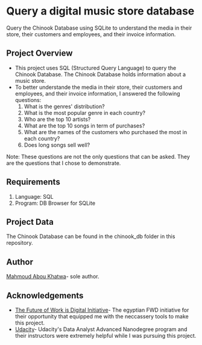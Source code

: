 # Query a digital music store database
Query the Chinook Database using SQLite to understand the media in their store, their customers and employees, and their invoice information.

## Project Overview
- This project uses SQL (Structured Query Language) to query the Chinook Database. The Chinook Database holds information about a music store.
- To better understande the media in their store, their customers and employees, and their invoice information, I answered the following questions:
  1. What is the genres' distribution?
  2. What is the most popular genre in each country?
  3. Who are the top 10 artists?
  4. What are the top 10 songs in term of purchases?
  5. What are the names of the customers who purchased the most in each country?
  6. Does long songs sell well?

Note: These questions are not the only questions that can be asked. They are the questions that I chose to demonstrate.

## Requirements
  1. Language: SQL
  2. Program: DB Browser for SQLite

## Project Data
The Chinook Database can be found in the chinook_db folder in this repository.

## Author
[Mahmoud Abou Khatwa](https://github.com/MKhatwa)- sole author.

## Acknowledgements

- [The Future of Work is Digital Initiative](https://egfwd.com/)- The egyptian FWD initiative for their opportunity that equipped me with the neccassery tools to make this project.
- [Udacity](https://www.udacity.com/)- Udacity's Data Analyst Advanced Nanodegree program and their instructors were extremely helpful while I was pursuing this project.
